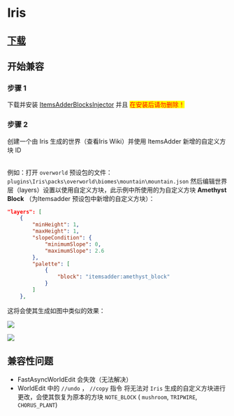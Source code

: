 # Iris

## [下载](https://www.spigotmc.org/resources/iris-world-gen-custom-biome-colors.84586/)

## 开始兼容

### 步骤 1

下载并安装 [ItemsAdderBlocksInjector](https://www.spigotmc.org/resources/itemsadderblocksinjector.102078/) 并且 <mark style="color:red;">在安装后请勿删除！</mark>

### 步骤 2 

创建一个由 Iris 生成的世界（查看Iris Wiki）并使用 ItemsAdder 新增的自定义方块 ID

\
例如：打开 `overworld` 预设包的文件：`plugins\Iris\packs\overworld\biomes\mountain\mountain.json`
然后编辑世界层（layers）设置以使用自定义方块，此示例中所使用的为自定义方块 **Amethyst Block** （为Itemsadder 预设包中新增的自定义方块）：

```json
"layers": [
    {
        "minHeight": 1,
        "maxHeight": 1,
        "slopeCondition": {
            "minimumSlope": 0,
            "maximumSlope": 2.6
        },
        "palette": [
            {
                "block": "itemsadder:amethyst_block"
            }
        ]
    },
```

这将会使其生成如图中类似的效果：

![](<../../.gitbook/assets/image (49).png>)

![](<../../.gitbook/assets/image (96).png>)

## 兼容性问题

* FastAsyncWorldEdit 会失效（无法解决）
* WorldEdit 中的 `//undo` ， `//copy` 指令 将无法对 `Iris` 生成的自定义方块进行更改，会使其恢复为原本的方块 `NOTE_BLOCK` ( `mushroom`, `TRIPWIRE`, `CHORUS_PLANT`)